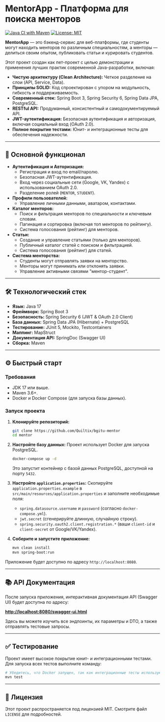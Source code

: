 # MentorApp - Платформа для поиска менторов

[![Java CI with Maven](https://github.com/[ВАШ_ЛОГИН]/[ВАШ_РЕПОЗИТОРИЙ]/actions/workflows/maven.yml/badge.svg)](https://github.com/[ВАШ_ЛОГИН]/[ВАШ_РЕПОЗИТОРИЙ]/actions/workflows/maven.yml)
[![License: MIT](https://img.shields.io/badge/License-MIT-yellow.svg)](https://opensource.org/licenses/MIT)

**MentorApp** — это бэкенд-сервис для веб-платформы, где студенты могут находить менторов по различным специальностям, а менторы — делиться своим опытом, публиковать статьи и курировать студентов.

Этот проект создан как пет-проект с целью демонстрации и применения лучших практик современной Java-разработки, включая:
*   **Чистую архитектуру (Clean Architecture):** Четкое разделение на слои (API, Service, Data).
*   **Принципы SOLID:** Код спроектирован с упором на модульность, гибкость и поддерживаемость.
*   **Современный стек:** Spring Boot 3, Spring Security 6, Spring Data JPA, PostgreSQL.
*   **RESTful API:** Продуманный, консистентный и самодокументируемый API.
*   **JWT-аутентификация:** Безопасная аутентификация и авторизация, включая социальный вход (OAuth 2.0).
*   **Полное покрытие тестами:** Юнит- и интеграционные тесты для обеспечения надежности.

---

## 🚀 Основной функционал

*   **Аутентификация и Авторизация:**
    *   Регистрация и вход по email/паролю.
    *   Безопасная JWT-аутентификация.
    *   Вход через социальные сети (Google, VK, Yandex) с использованием OAuth 2.0.
    *   Разделение ролей (`MENTOR`, `STUDENT`).
*   **Профили пользователей:**
    *   Управление личными данными, аватаром, контактами.
*   **Каталог менторов:**
    *   Поиск и фильтрация менторов по специальности и ключевым словам.
    *   Пагинация и сортировка (включая топ менторов по рейтингу).
    *   Система голосования (рейтинг) для менторов.
*   **Статьи:**
    *   Создание и управление статьями (только для менторов).
    *   Публичный каталог статей с поиском и фильтрацией.
    *   Система голосования (рейтинг) для статей.
*   **Система менторства:**
    *   Студенты могут отправлять заявки на менторство.
    *   Менторы могут принимать или отклонять заявки.
    *   Управление активными связями "ментор-студент".

---

## 🛠 Технологический стек

*   **Язык:** Java 17
*   **Фреймворк:** Spring Boot 3
*   **Безопасность:** Spring Security 6 (JWT & OAuth 2.0 Client)
*   **База данных:** Spring Data JPA (Hibernate) + PostgreSQL
*   **Тестирование:** JUnit 5, Mockito, Testcontainers
*   **Маппинг:** MapStruct
*   **Документация API:** SpringDoc (Swagger UI)
*   **Сборка:** Maven

---

## ⚙️ Быстрый старт

### Требования

*   JDK 17 или выше.
*   Maven 3.6+.
*   Docker и Docker Compose (для запуска базы данных).

### Запуск проекта

1.  **Клонируйте репозиторий:**
    ```bash
    git clone https://github.com/Quiltix/bgitu-mentor
    cd mentor
    ```

2.  **Настройте базу данных:**
    Проект использует Docker для запуска PostgreSQL.
    ```bash
    docker-compose up -d
    ```
    Это запустит контейнер с базой данных PostgreSQL, доступной на порту `5432`.

3.  **Настройте `application.properties`:**
    Скопируйте `application.properties.example` в `src/main/resources/application.properties` и заполните необходимые поля:
    *   `spring.datasource.username` и `password` (согласно `docker-compose.yml`).
    *   `jwt.secret` (сгенерируйте длинную, случайную строку).
    *   `spring.security.oauth2.client.registration.*` (ваши `client-id` и `client-secret` от Google/VK/Yandex).

4.  **Соберите и запустите приложение:**
    ```bash
    mvn clean install
    mvn spring-boot:run
    ```

Приложение будет доступно по адресу `http://localhost:8080`.

---

## 📚 API Документация

После запуска приложения, интерактивная документация API (Swagger UI) будет доступна по адресу:

**[http://localhost:8080/swagger-ui.html](http://localhost:8080/swagger-ui.html)**

Здесь вы можете изучить все эндпоинты, их параметры и DTO, а также отправлять тестовые запросы.

---

## ✅ Тестирование

Проект имеет высокое покрытие юнит- и интеграционными тестами. Для запуска всех тестов выполните команду:

```bash
# Убедитесь, что Docker запущен, так как интеграционные тесты используют Testcontainers
mvn test
```

---

## 📜 Лицензия

Этот проект распространяется под лицензией MIT. Смотрите файл `LICENSE` для подробностей.
